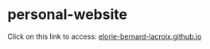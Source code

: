 # personal-website

Click on this link to access: [elorie-bernard-lacroix.github.io](elorie-bernard-lacroix.github.io)
